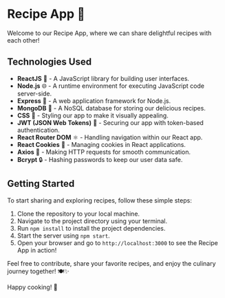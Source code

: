 # Recipe App 🍲

Welcome to our Recipe App, where we can share delightful recipes with each other!

## Technologies Used

- **ReactJS** 🚀 - A JavaScript library for building user interfaces.
- **Node.js** 🌐 - A runtime environment for executing JavaScript code server-side.
- **Express** 🚂 - A web application framework for Node.js.
- **MongoDB** 🍃 - A NoSQL database for storing our delicious recipes.
- **CSS** 🎨 - Styling our app to make it visually appealing.
- **JWT (JSON Web Tokens)** 🔐 - Securing our app with token-based authentication.
- **React Router DOM** ⚛️ - Handling navigation within our React app.
- **React Cookies** 🍪 - Managing cookies in React applications.
- **Axios** 📡 - Making HTTP requests for smooth communication.
- **Bcrypt** 🔒 - Hashing passwords to keep our user data safe.

## Getting Started

To start sharing and exploring recipes, follow these simple steps:

1. Clone the repository to your local machine.
2. Navigate to the project directory using your terminal.
3. Run `npm install` to install the project dependencies.
4. Start the server using `npm start`.
5. Open your browser and go to `http://localhost:3000` to see the Recipe App in action!

Feel free to contribute, share your favorite recipes, and enjoy the culinary journey together! 🍽️✨

Happy cooking! 🥳
